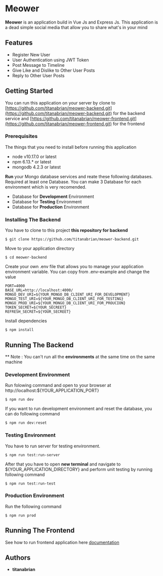 # Meower

**Meower** is an application build in Vue Js and Express Js. This application is a dead simple social media that allow you to share what's in your mind

## Features
* Register New User
* User Authentication using JWT Token
* Post Message to Timeline
* Give Like and Dislike to Other User Posts
* Reply to Other User Posts

## Getting Started

You can run this application on your server by clone to [https://github.com/titanabrian/meower-backend.git](https://github.com/titanabrian/meower-backend.git) for the backend service and [https://github.com/titanabrian/meower-frontend.git](https://github.com/titanabrian/meower-frontend.git) for the frontend

### Prerequisites

The things that you need to install before running this application
*   node v10.17.0 or latest
*   npm 6.13.* or latest
*   mongodb 4.2.3 or latest

**Run** your Mongo database services and reate these following databases. Required at least one Database. You can make 3 Database for each environment which is very recomended. 
* Database for **Development** Environment
* Database for **Testing** Environment
* Database for **Production** Environment

### Installing The Backend

You have to clone to this project **this repository for backend**

```
$ git clone https://github.com/titanabrian/meower-backend.git
```

Move to your application directory

```
$ cd meower-backend
```
Create your own .env file that allows you to manage your application environment variable. You can copy from .env-example and change the value

```
PORT=4000
BASE_URL=http://localhost:4000/
MONGO_DEV_URI=${YOUR_MONGO_DB_CLIENT_URI_FOR_DEVELOPMENT}
MONGO_TEST_URI=${YOUR_MONGO_DB_CLIENT_URI_FOR_TESTING}
MONGO_PROD_URI=${YOUR_MONGO_DB_CLIENT_URI_FOR_PROUCION}
TOKEN_SECRET=${YOUR_SECREET}
REFRESH_SECRET=${YOUR_SECREET}
```

Install dependencies

```
$ npm install
```

## Running The Backend
** Note : You can't run all the **environments** at the same time on the same machine 
### Development Environment
Run folowing command and open to your browser at http://localhost:${YOUR_APPLICATION_PORT}
```
$ npm run dev
```

If you want to run development environment and reset the database, you can do following command
```
$ npm run dev:reset
```

### Testing Environment
You have to run server for testing environment.
```
$ npm run test:run-server
```
After that you have to open **new terminal** and navigate to ${YOUR_APPLICATION_DIRECTORY} and perform unit testing by running following command
```
$ npm run test:run-test
```

### Production Environment
Run the following command
```
$ npm run prod
```

## Running The Frontend
See how to run frontend application here [documentation](https://github.com/titanabrian/meower-frontend.git)

## Authors

* **titanabrian**
